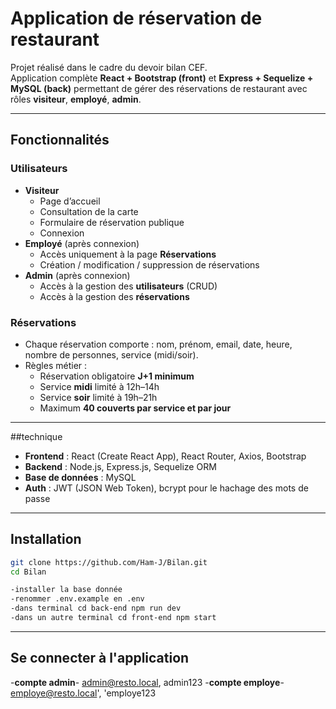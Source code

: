 #  Application de réservation de restaurant

Projet réalisé dans le cadre du devoir bilan CEF.  
Application complète **React + Bootstrap (front)** et **Express + Sequelize + MySQL (back)** permettant de gérer des réservations de restaurant avec rôles **visiteur**, **employé**, **admin**.

---

## Fonctionnalités

###  Utilisateurs
- **Visiteur**
  - Page d’accueil
  - Consultation de la carte
  - Formulaire de réservation publique
  - Connexion
- **Employé** (après connexion)
  - Accès uniquement à la page **Réservations**
  - Création / modification / suppression de réservations
- **Admin** (après connexion)
  - Accès à la gestion des **utilisateurs** (CRUD)
  - Accès à la gestion des **réservations**

### Réservations
- Chaque réservation comporte : nom, prénom, email, date, heure, nombre de personnes, service (midi/soir).
- Règles métier :
  - Réservation obligatoire **J+1 minimum**
  - Service **midi** limité à 12h–14h
  - Service **soir** limité à 19h–21h
  - Maximum **40 couverts par service et par jour**

---

##technique

- **Frontend** : React (Create React App), React Router, Axios, Bootstrap
- **Backend** : Node.js, Express.js, Sequelize ORM
- **Base de données** : MySQL
- **Auth** : JWT (JSON Web Token), bcrypt pour le hachage des mots de passe

---

##  Installation

```bash
git clone https://github.com/Ham-J/Bilan.git
cd Bilan

-installer la base donnée
-renommer .env.example en .env
-dans terminal cd back-end npm run dev
-dans un autre terminal cd front-end npm start
 ```
---

## Se connecter à l'application
-**compte admin**- admin@resto.local, admin123
-**compte employe**- employe@resto.local', 'employe123

